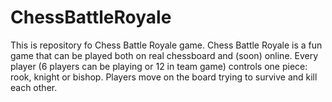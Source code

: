 # ChessBattleRoyale
This is repository fo Chess Battle Royale game.
Chess Battle Royale is a fun game that can be played both on real chessboard and (soon) online.
Every player (6 players can be playing or 12 in team game) controls one piece: rook, knight or bishop.
Players move on the board trying to survive and kill each other. 
